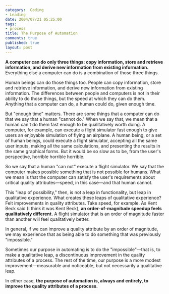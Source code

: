 ```yaml
--- 
category:  Coding
- Leading
date: 2004/07/21 05:25:00
tags: 
- process
title: The Purpose of Automation
comments: true
published: true
layout: post
---
```


<p>
<strong>A computer can do only three things: copy information, store and retrieve information, and derive new information from existing information.</strong>  Everything else a computer can do is a combination of those three things. </p>
<p> Human beings can do those things too.  People can copy information, store and retrieve information, and derive new information from existing information.  The differences between people and computers is not in their ability to do those things, but the speed at which they can do them.  Anything that a computer can do, a human could do, given enough time. </p>
<p> But "enough time" matters.  There are some things that a computer can do that we say that a human "cannot do."  When we say that, we mean that a human can't do them fast enough to be qualitatively worth doing.  A computer, for example, can execute a flight simulator fast enough to give users an enjoyable simulation of flying an airplane.  A human being, or a set of human beings, could execute a flight simulator, accepting all the same user inputs, making all the same calculations, and presenting the results in the same graphical forms.  But it would be so slow as to be, from the user's perspective, horrible horrible horrible. </p>
<p> So we say that a human "can not" execute a flight simulator.  We say that the computer makes possible something that is not possible for humans.  What we mean is that the computer can satisfy the user's requirements about critical quality attributes—speed, in this case—and that human cannot. </p>
<p> This "leap of possibility," then, is not a leap in functionality, but leap in qualitative experience.  What creates these leaps of qualitative experience?  Felt improvements in quality attributes.  Take speed, for example.  As Kent Beck said (I think it was Kent Beck), <strong>an order-of-magnitude speedup feels qualitatively different.</strong>  A flight simulator that is an order of magnitude faster than another will feel qualitatively better. </p>
<p> In general, if we can improve a quality attribute by an order of magnitude, we may experience that as being able to do something that was previously "impossible." </p>
<p> Sometimes our purpose in automating is to do the "impossible"—that is, to make a qualitative leap, a discontinuous improvement in the quality attributes of a process.  The rest of the time, our purpose is a more modest improvement—measurable and noticeable, but not necessarily a qualitative leap. </p>
<p> In either case, <strong>the purpose of automation is, always and entirely, to improve the quality attributes of a process.</strong>
</p>
